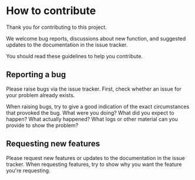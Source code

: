 # How to contribute

Thank you for contributing to this project.

We welcome bug reports, discussions about new function, and suggested updates to the documentation in the issue tracker.

You should read these guidelines to help you contribute.

## Reporting a bug

Please raise bugs via the issue tracker. First, check whether an issue for your problem already exists.

When raising bugs, try to give a good indication of the exact circumstances that provoked the bug. What were you doing? What did you expect to happen? What actually happened? What logs or other material can you provide to show the problem?

## Requesting new features

Please request new features or updates to the documentation in the issue tracker. When requesting features, try to show why you want the feature you're requesting.